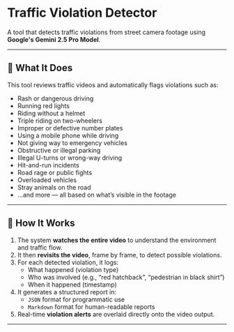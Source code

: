 # Traffic Violation Detector

A tool that detects traffic violations from street camera footage using **Google's Gemini 2.5 Pro Model**.

---

## 🚦 What It Does

This tool reviews traffic videos and automatically flags violations such as:

- Rash or dangerous driving  
- Running red lights  
- Riding without a helmet  
- Triple riding on two-wheelers  
- Improper or defective number plates  
- Using a mobile phone while driving  
- Not giving way to emergency vehicles  
- Obstructive or illegal parking  
- Illegal U-turns or wrong-way driving  
- Hit-and-run incidents  
- Road rage or public fights  
- Overloaded vehicles  
- Stray animals on the road  
- ...and more — all based on what’s visible in the footage

---

## 🧠 How It Works

1. The system **watches the entire video** to understand the environment and traffic flow.
2. It then **revisits the video**, frame by frame, to detect possible violations.
3. For each detected violation, it logs:
   - What happened (violation type)
   - Who was involved (e.g., “red hatchback”, “pedestrian in black shirt”)
   - When it happened (timestamp)
4. It generates a structured report in:
   - `JSON` format for programmatic use
   - `Markdown` format for human-readable reports
5. Real-time **violation alerts** are overlaid directly onto the video output.

---
